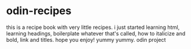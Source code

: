 # odin-recipes

this is a recipe book with  very little recipes. i just started learning html, learning headings, 
boilerplate whatever that's called, how to italicize and bold, link and titles. hope you enjoy! yummy yummy. odin project
